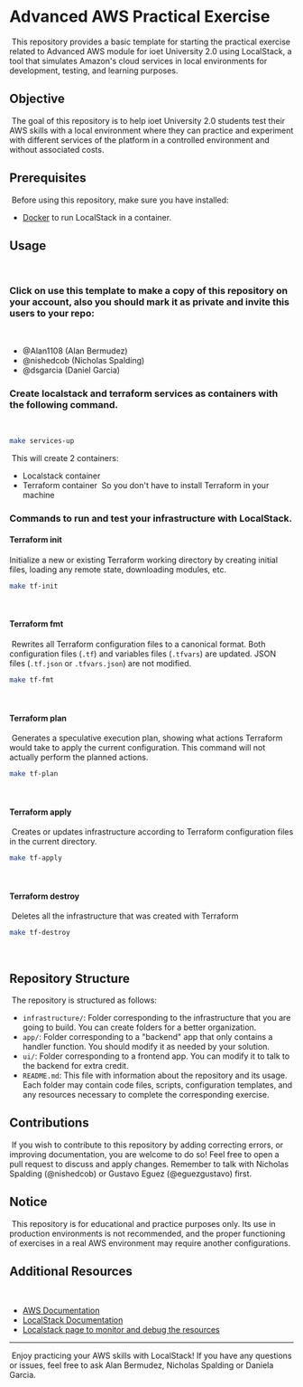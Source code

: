 # Advanced AWS Practical Exercise
​
This repository provides a basic template for starting the practical exercise related to Advanced AWS module for ioet University 2.0 using LocalStack, a tool that simulates Amazon's cloud services in local environments for development, testing, and learning purposes.
​
## Objective
​
The goal of this repository is to help ioet University 2.0 students test their AWS skills with a local environment where they can practice and experiment with different services of the platform in a controlled environment and without associated costs.
​
## Prerequisites
​
Before using this repository, make sure you have installed:
​
- [Docker](https://www.docker.com/) to run LocalStack in a container.
​
## Usage
​
### Click on use this template to make a copy of this repository on your account, also you should mark it as private and invite this users to your repo:
​
- @Alan1108 (Alan Bermudez)
- @nishedcob (Nicholas Spalding)
- @dsgarcia (Daniel Garcia)
​
### Create localstack and terraform services as containers with the following command.
​
```bash
make services-up
```
​
This will create 2 containers:
​
- Localstack container
- Terraform container
​
So you don't have to install Terraform in your machine
​
### Commands to run and test your infrastructure with LocalStack.
#### Terraform init
Initialize a new or existing Terraform working directory by creating initial files, loading any remote state, downloading modules, etc.
​
```bash
make tf-init
```
​
#### Terraform fmt
​
Rewrites all Terraform configuration files to a canonical format. Both configuration files (`.tf`) and variables files (`.tfvars`) are updated. JSON files (`.tf.json` or `.tfvars.json`) are not modified.
​
```bash
make tf-fmt
```
​
#### Terraform plan
​
Generates a speculative execution plan, showing what actions Terraform would take to apply the current configuration. This command will not actually perform the planned actions.
​
```bash
make tf-plan
```
​
#### Terraform apply
​
Creates or updates infrastructure according to Terraform configuration files in the current directory.
​
```bash
make tf-apply
```
​
#### Terraform destroy
​
Deletes all the infrastructure that was created with Terraform
​
```bash
make tf-destroy
```
​
## Repository Structure
​
The repository is structured as follows:
​
- `infrastructure/`: Folder corresponding to the infrastructure that you are going to build. You can create folders for a better organization.
- `app/`: Folder corresponding to a "backend" app that only contains a handler function. You should modify it as needed by your solution.
- `ui/`: Folder corresponding to a frontend app. You can modify it to talk to the backend for extra credit.
- `README.md`: This file with information about the repository and its usage.
​
Each folder may contain code files, scripts, configuration templates, and any resources necessary to complete the corresponding exercise.
​
## Contributions
​
If you wish to contribute to this repository by adding correcting errors, or improving documentation, you are welcome to do so! Feel free to open a pull request to discuss and apply changes. Remember to talk with Nicholas Spalding (@nishedcob) or Gustavo Eguez (@eguezgustavo) first.
​
## Notice
​
This repository is for educational and practice purposes only. Its use in production environments is not recommended, and the proper functioning of exercises in a real AWS environment may require another configurations.
​
## Additional Resources
​
- [AWS Documentation](https://docs.aws.amazon.com/)
- [LocalStack Documentation](https://github.com/localstack/localstack#localstack)
- [Localstack page to monitor and debug the resources](https://app.localstack.cloud/)
​
---
​
Enjoy practicing your AWS skills with LocalStack! If you have any questions or issues, feel free to ask Alan Bermudez, Nicholas Spalding or Daniela Garcia.
